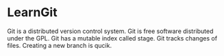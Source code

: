# LearnGit
Git is a distributed version control system.
Git is free software distributed under the GPL.
Git has a mutable index called stage.
Git tracks changes of files.
Creating a new branch is qucik.

